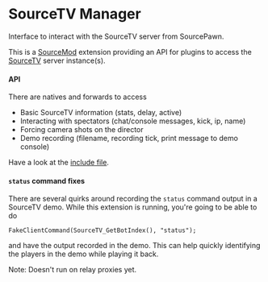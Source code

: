 # SourceTV Manager
Interface to interact with the SourceTV server from SourcePawn.

This is a [SourceMod](http://www.sourcemod.net/) extension providing an API for plugins to access the [SourceTV](https://developer.valvesoftware.com/wiki/SourceTV) server instance(s).

#### API
There are natives and forwards to access
  * Basic SourceTV information (stats, delay, active)
  * Interacting with spectators (chat/console messages, kick, ip, name)
  * Forcing camera shots on the director
  * Demo recording (filename, recording tick, print message to demo console)

Have a look at the [include file](sourcetvmanager.inc).

#### `status` command fixes
There are several quirks around recording the `status` command output in a SourceTV demo.
While this extension is running, you're going to be able to do
```sourcepawn
FakeClientCommand(SourceTV_GetBotIndex(), "status");
```
and have the output recorded in the demo. This can help quickly identifying the players in the demo while playing it back.

Note: Doesn't run on relay proxies yet.
